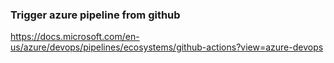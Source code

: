 ### Trigger azure pipeline from github
https://docs.microsoft.com/en-us/azure/devops/pipelines/ecosystems/github-actions?view=azure-devops

